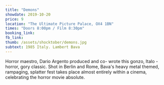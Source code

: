 ```yaml
---
title: "Demons"
showdate: 2019-10-20
price: 9
location: "The Ultimate Picture Palace, OX4 1BN"
times: "Doors 8:00pm / Film 8:30pm"
booking_link:
fb_link: 
thumb: /assets/shocktober/demons.jpg
subtext: 1985 Italy. Lambert Bava
---
```

Horror maestro, Dario Argento produced and co- wrote this gonzo, Italo - horror, gory classic. Shot in Berlin and Rome, Bava's heavy metal themed, rampaging, splatter fest takes place almost entirely within a cinema, celebrating the horror movie absolute.